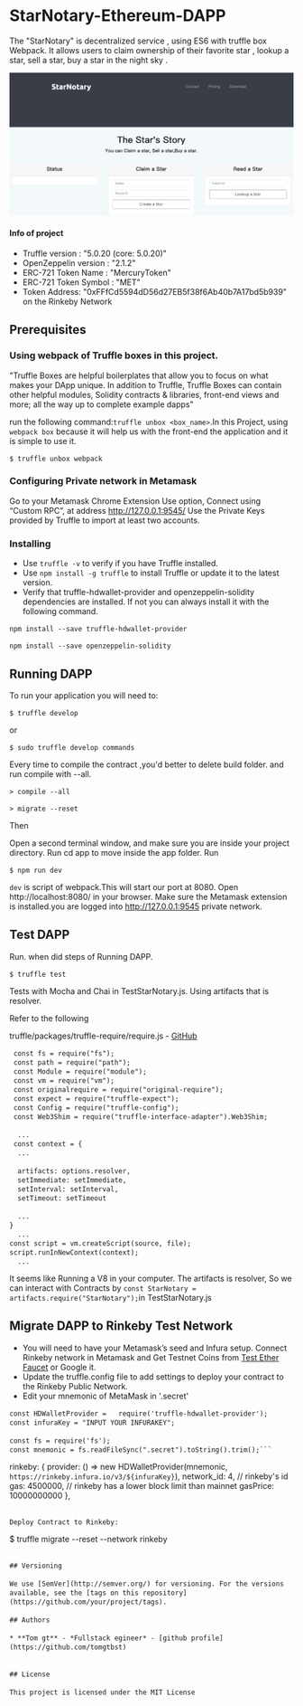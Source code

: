 # StarNotary-Ethereum-DAPP

The "StarNotary" is decentralized service , using ES6 with truffle box Webpack. It allows users to claim ownership of their favorite star , lookup a star, sell a star, buy a star in the night sky .

![homepage](./src/homepage.png)
#### Info of project
* Truffle version : "5.0.20 (core: 5.0.20)"
* OpenZeppelin version : "2.1.2"
* ERC-721 Token Name : "MercuryToken"
* ERC-721 Token Symbol : "MET"
* Token Address: "0xFFfCd5594dD56d27EB5f38f6Ab40b7A17bd5b939"
on the Rinkeby Network

## Prerequisites

### Using webpack of Truffle boxes in this project.

"Truffle Boxes are helpful boilerplates that allow you to focus on what makes your DApp unique. In addition to Truffle, Truffle Boxes can contain other helpful modules, Solidity contracts & libraries, front-end views and more; all the way up to complete example dapps"

run the following command:`truffle unbox <box_name>`.In this Project, using `webpack box` because it will help us with the front-end the application and it is simple to use it.

```
$ truffle unbox webpack
```
### Configuring Private network in Metamask
Go to your Metamask Chrome Extension
Use option, Connect using “Custom RPC”, at address http://127.0.0.1:9545/
Use the Private Keys provided by Truffle to import at least two accounts.

### Installing

* Use ```truffle -v``` to verify if you have Truffle installed.
* Use ```npm install -g truffle``` to install Truffle or update it to the latest version.
* Verify that truffle-hdwallet-provider and openzeppelin-solidity dependencies are installed.
If not you can always install it with the following command.

```
npm install --save truffle-hdwallet-provider
```

```
npm install --save openzeppelin-solidity
```

## Running DAPP

To run your application you will need to:

```
$ truffle develop
```
or
```
$ sudo truffle develop commands
```
Every time to compile the contract ,you'd better to delete build folder. and run compile with --all.
```
> compile --all
```
```
> migrate --reset
```

Then

Open a second terminal window, and make sure you are inside your project directory.
Run cd app to move inside the app folder.
Run

```
$ npm run dev
```
`dev` is script of webpack.This will start our port at 8080. Open http://localhost:8080/ in your browser. Make sure the Metamask extension is installed.you are logged into http://127.0.0.1:9545 private network.

## Test DAPP

Run. when did steps of Running DAPP.

```
$ truffle test
```

Tests with Mocha and Chai in TestStarNotary.js.  Using artifacts that is resolver.

Refer to the following


truffle/packages/truffle-require/require.js - [GitHub](https://github.com/tomgtbst/truffle/blob/develop/packages/truffle-require/require.js)

```
 const fs = require("fs");
 const path = require("path");
 const Module = require("module");
 const vm = require("vm");
 const originalrequire = require("original-require");
 const expect = require("truffle-expect");
 const Config = require("truffle-config");
 const Web3Shim = require("truffle-interface-adapter").Web3Shim;

  ...
 const context = {
  ...

  artifacts: options.resolver,
  setImmediate: setImmediate,
  setInterval: setInterval,
  setTimeout: setTimeout

  ...
}
  ...
const script = vm.createScript(source, file);
script.runInNewContext(context);
  ...
```  

It seems like Running a V8 in your computer. The artifacts is resolver, So we can interact with Contracts by ```const StarNotary = artifacts.require("StarNotary");```in TestStarNotary.js

## Migrate DAPP to Rinkeby Test Network

 * You will need to have your Metamask’s seed and Infura setup. Connect Rinkeby network in Metamask and Get Testnet Coins from [Test Ether Faucet](https://faucet.rinkeby.io/) or Google it.
 * Update the truffle.config file to add settings to deploy your contract to the Rinkeby Public Network.
 * Edit your mnemonic of MetaMask in '.secret'


 ```
 const HDWalletProvider =   require('truffle-hdwallet-provider');
 const infuraKey = "INPUT YOUR INFURAKEY";

 const fs = require('fs');
 const mnemonic = fs.readFileSync(".secret").toString().trim();```

```
 rinkeby: {
  provider: () => new HDWalletProvider(mnemonic, `https://rinkeby.infura.io/v3/${infuraKey}`),
    network_id: 4,       // rinkeby's id
    gas: 4500000,        // rinkeby has a lower block limit than mainnet
    gasPrice: 10000000000
},
```

Deploy Contract to Rinkeby:

```
$ truffle migrate --reset --network rinkeby
```

## Versioning

We use [SemVer](http://semver.org/) for versioning. For the versions available, see the [tags on this repository](https://github.com/your/project/tags).

## Authors

* **Tom gt** - *Fullstack egineer* - [github profile](https://github.com/tomgtbst)


## License

This project is licensed under the MIT License
